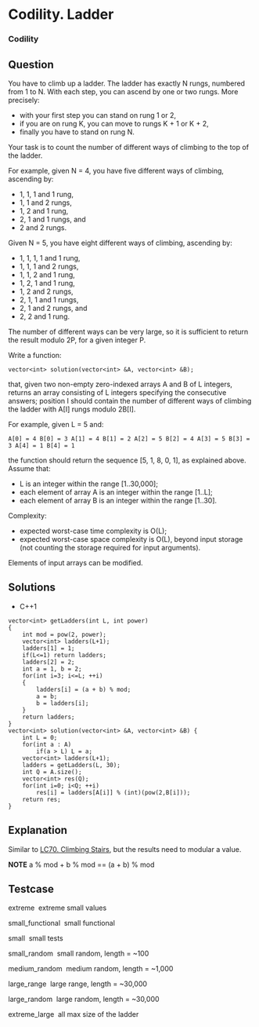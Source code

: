 # Codility. Ladder

### Codility

## Question

You have to climb up a ladder. The ladder has exactly N rungs, numbered from 1 to N. With each step, you can ascend by one or two rungs. More precisely:

* with your first step you can stand on rung 1 or 2,
* if you are on rung K, you can move to rungs K + 1 or K + 2,
* finally you have to stand on rung N.

Your task is to count the number of different ways of climbing to the top of the ladder.

For example, given N = 4, you have five different ways of climbing, ascending by:

* 1, 1, 1 and 1 rung,
* 1, 1 and 2 rungs,
* 1, 2 and 1 rung,
* 2, 1 and 1 rungs, and
* 2 and 2 rungs.

Given N = 5, you have eight different ways of climbing, ascending by:

* 1, 1, 1, 1 and 1 rung,
* 1, 1, 1 and 2 rungs,
* 1, 1, 2 and 1 rung,
* 1, 2, 1 and 1 rung,
* 1, 2 and 2 rungs,
* 2, 1, 1 and 1 rungs,
* 2, 1 and 2 rungs, and
* 2, 2 and 1 rung.

The number of different ways can be very large, so it is sufficient to return the result modulo 2P, for a given integer P.

Write a function:

`vector<int> solution(vector<int> &A, vector<int> &B);`

that, given two non-empty zero-indexed arrays A and B of L integers, returns an array consisting of L integers specifying the consecutive answers; position I should contain the number of different ways of climbing the ladder with A[I] rungs modulo 2B[I].

For example, given L = 5 and:

```
A[0] = 4 B[0] = 3 A[1] = 4 B[1] = 2 A[2] = 5 B[2] = 4 A[3] = 5 B[3] = 3 A[4] = 1 B[4] = 1
```

the function should return the sequence [5, 1, 8, 0, 1], as explained above.
Assume that:

* L is an integer within the range [1..30,000];
* each element of array A is an integer within the range [1..L];
* each element of array B is an integer within the range [1..30].

Complexity:

* expected worst-case time complexity is O(L);
* expected worst-case space complexity is O(L), beyond input storage (not counting the storage required for input arguments).

Elements of input arrays can be modified.

## Solutions

* C++1
```
vector<int> getLadders(int L, int power)
{
    int mod = pow(2, power);
    vector<int> ladders(L+1);
    ladders[1] = 1;
    if(L<=1) return ladders;
    ladders[2] = 2;
    int a = 1, b = 2;
    for(int i=3; i<=L; ++i)
    {
        ladders[i] = (a + b) % mod;
        a = b;
        b = ladders[i];
    }
    return ladders;
}
vector<int> solution(vector<int> &A, vector<int> &B) {
    int L = 0;
    for(int a : A)
        if(a > L) L = a;
    vector<int> ladders(L+1);
    ladders = getLadders(L, 30);
    int Q = A.size();
    vector<int> res(Q);
    for(int i=0; i<Q; ++i)
        res[i] = ladders[A[i]] % (int)(pow(2,B[i]));
    return res;
}
```

## Explanation

Similar to <a href="LC70ClimbingStairs.md">LC70. Climbing Stairs</a>, but the results need to modular a value.

**NOTE** a % mod + b % mod == (a + b) % mod

## Testcase

extreme  extreme small values

small_functional  small functional

small  small tests

small_random  small random, length = ~100

medium_random  medium random, length = ~1,000

large_range  large range, length = ~30,000

large_random  large random, length = ~30,000

extreme_large  all max size of the ladder

